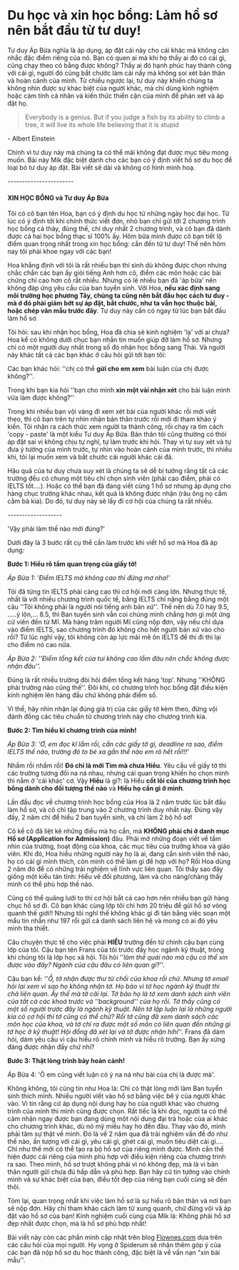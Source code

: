 # Du học và xin học bổng: Làm hồ sơ nên bắt đầu từ tư duy!

Tư duy Áp Bừa nghĩa là áp dụng, áp đặt cái này cho cái khác mà không cân nhắc đặc điểm riêng của nó. Bạn có quen ai mà khi họ thấy ai đó có cái gì, cũng chạy theo có bằng được không? Thấy ai đó hạnh phúc hay thành công với cái gì, người đó cũng bắt chước làm cái nấy mà không soi xét bản thân và hoàn cảnh của mình. Từ chiều ngược lại, tư duy này khiến chúng ta không nhìn được sự khác biệt của người khác, mà chỉ dùng kinh nghiệm hoặc cảm tính cá nhân và kiến thức thiển cận của mình để phán xét và áp đặt họ.

> Everybody is a genius. But if you judge a fish by its ability to climb a tree, it will live its whole life believing that it is stupid

\- Albert Einstein

Chính vì tư duy này mà chúng ta có thể mãi không đạt được mục tiêu mong muốn. Bài này Mik đặc biệt dành cho các bạn có ý định viết hồ sơ du học để loại bỏ tư duy áp đặt. Bài viết sẽ dài và không có hình minh hoạ.

\-----------------------

#### XIN HỌC BỔNG và Tư duy Áp Bừa

Tôi có cô bạn tên Hoa, bạn có ý định du học từ những ngày học đại học. Từ lúc có ý định tới khi chính thức viết đơn, nhỏ bạn chỉ gửi tới 2 chương trình học bổng cả thảy, đúng thế, chỉ duy nhất 2 chương trình, và cô bạn đã dành được cả hai học bổng thạc sĩ 100% ấy. Hôm bữa mình được cô bạn tiết lộ điểm quan trọng nhất trong xin học bổng: cần đến từ tư duy! Thế nên hôm nay tôi phải khoe ngay với các bạn!

Hoa khẳng định với tôi là rất nhiều bạn thí sinh dù không được chọn nhưng chắc chắn các bạn ấy giỏi tiếng Anh hơn cô, điểm các môn hoặc các bài chứng chỉ cao hơn cô rất nhiều. Nhưng có lẽ nhiều bạn đã 'áp bừa' nên không đáp ứng yêu cầu của ban tuyển sinh. Với Hoa, **nếu xác định sang môi trường học phương Tây, chúng ta cũng nên bắt đầu học cách tư duy - mà ở đó phải giảm bớt sự áp đặt, bắt chước, như ta vẫn học thuộc bài, hoặc chép văn mẫu trước đây**. Tư duy này cần có ngay từ lúc bạn bắt đầu làm hồ sơ.

Tôi hỏi: sau khi nhận học bổng, Hoa đã chia sẻ kinh nghiệm 'lạ' với ai chưa? Hoa kể có không dưới chục bạn nhắn tin muốn giúp đỡ làm hồ sơ. Nhưng chỉ có một người duy nhất trong số đó nhận học bổng sang Thái. Và người này khác tất cả các bạn khác ở câu hỏi gửi tới bạn tôi:

Các bạn khác hỏi: ''chị có thể **gửi cho em xem** bài luận của chị được không?''.

Trong khi bạn kia hỏi ''bạn cho mình **xin một vài nhận xét** cho bài luận mình vừa làm được không?''

Trong khi nhiều bạn vội vàng đi xem xét bài của người khác rồi mới viết theo, thì cô bạn trên tự nhìn nhận bản thân trước rồi mới đi tham khảo ý kiến. Tôi nhận ra cách thức xem người ta thành công, rồi chạy ra tìm cách 'copy - paste' là một kiểu Tư duy Áp Bừa. Bản thân tôi cũng thường có thói áp đặt sai vì không chịu tự nghĩ, tự làm trước khi hỏi. Thay vì tự suy xét và tự đưa ý tưởng của mình trước, tự nhìn vào hoàn cảnh của mình trước, thì nhiều khi, tôi lại muốn xem và bắt chước cái người khác cái đã.

Hậu quả của tư duy chưa suy xét là chúng ta sẽ dễ bị tưởng rằng tất cả các trường đều có chung một tiêu chí chọn sinh viên (phải cao điểm, phải có IELTS tốt....). Hoặc có thể bạn đã đang viết cùng 1 hồ sơ nhưng áp dụng cho hàng chục trường khác nhau, kết quả là không được nhận (râu ông nọ cắm cằm bà kia). Do đó, tư duy này sẽ lấy đi cơ hội của chúng ta rất nhiều.

\-------------------

'Vậy phải làm thế nào mới đúng?'

Dưới đây là 3 bước rất cụ thể cần làm trước khi viết hồ sơ mà Hoa đã áp dụng:

**Bước 1: Hiểu rõ tầm quan trọng của giấy tờ!**

*Áp Bừa 1: 'Điểm IELTS mà không cao thì đừng mơ nha!'*

Tôi đã từng tin IELTS phải càng cao thì cơ hội mới càng lớn. Nhưng thực tế, nhất là với nhiều chương trình quốc tế, bằng IELTS chỉ nặng bằng đúng một câu ''Tôi không phải là người nói tiếng anh bản xứ''. Thế nên dù 7.0 hay 9.5, .....ý lộn,... 8.5, thì Ban tuyển sinh vẫn coi chúng mình chẳng hơn gì một ứng cử viên đến từ Mĩ. Mà hàng trăm người Mĩ cũng nộp đơn, vậy nếu chỉ dựa vào điểm IELTS, sao chương trình đó không cho hết người bản xứ vào cho rồi? Từ lúc nghĩ vậy, tôi không còn áp lực mải mê ôn IELTS để thi đi thi lại cho điểm nó cao nữa.

*Áp Bừa 2: ''Điểm tổng kết của tui không cao lắm đâu nên chắc không được nhận đâu''.*

Đúng là rất nhiều trường đòi hỏi điểm tổng kết hàng 'top'. Nhưng ''KHÔNG phải trường nào cũng thế''. Đôi khi, có chương trình học bổng đặt điều kiện kinh nghiệm lên hàng đầu chứ không phải điểm số.

Vì thế, hãy nhìn nhận lại đúng giá trị của các giấy tờ kèm theo, đừng vội đánh đồng các tiêu chuẩn từ chương trình này cho chương trình kia.

**Bước 2: Tìm hiểu kĩ chương trình của mình!**

*Áp Bừa 3: 'Ơ, em đọc kĩ lắm rồi, cần các giấy tờ gì, deadline ra sao, điểm IELTS thế nào, trường đó to bé xa gần thế nào em rõ hết rồi!!!'*

Nhầm rồi nhầm rồi! **Đó chỉ là mới Tìm mà chưa Hiểu**. Yêu cầu về giấy tờ thì các trường tương đối na ná nhau, nhưng cái quan trọng khiến họ chọn mình thì nằm ở 'cái khác' cơ. Vậy **Hiểu** là gì?: là Hiểu **cốt lõi của chương trình học bổng dành cho đối tượng thế nào** và **Hiểu họ cần gì ở mình**.

Lần đầu đọc về chương trình học bổng của Hoa là 2 năm trước lúc bắt đầu làm hồ sơ, và cô chỉ tập trung vào 2 chương trình duy nhất này. Đúng vậy đấy, 2 năm chỉ để hiểu 2 ban tuyển sinh, và chỉ làm 2 bộ hồ sơ!

Cô kể cô đã liệt kê những điều mà họ cần, mà **KHÔNG phải chỉ ở danh mục Hồ sơ (Application for Admission)** đâu. Phải mở những đoạn viết về tầm nhìn của trường, hoạt động của khoa, các mục tiêu của trưởng khoa và giáo viên. Khi đó, Hoa hiểu những người này họ là ai, đang cần sinh viên thế nào, họ có cái gì mình thích, còn mình có thể làm gì để hợp với họ? Rồi Hoa dùng 2 năm đó để có những trải nghiệm về lĩnh vực liên quan. Tôi thấy sao đây giống một kiểu tán tỉnh: Hiểu về đối phương, làm và cho nàng/chàng thấy mình có thể phù hợp thế nào.

Cũng có thể quăng lưới to thì cơ hội bắt cá cao hơn nên nhiều bạn gửi hàng chục hồ sơ đi. Cô bạn khác cùng lớp tôi chi hơn 20 triệu để gửi hồ sơ vòng quanh thế giới!! Nhưng tôi nghĩ thế không khác gì đi tán bằng việc soạn một mẩu tin nhắn như 197 rồi gửi cả danh sách liên hệ và mong có ai đó yêu mình tha thiết.

Câu chuyện thực tế cho việc phải **HIỂU** trường đến từ chính cậu bạn cùng lớp của tôi. Cậu bạn tên Frans của tôi trước đây học ngành kỹ thuật, trong khi chúng tôi là lớp học xã hội. Tôi hỏi ''*làm thế quái nào mà cậu có thể xin được vào đây? Ngành của cậu đâu có liên quan gì*?''. 

Cậu bạn kể: ''*Ồ, tớ nhận được thư từ chối của khoa rồi chứ. Nhưng tớ email hỏi lại xem vì sao họ không nhận tớ. Họ bảo vì tớ học ngành kỹ thuật thì chả liên quan. Ấy thế mà tớ cãi lại. Tớ bảo họ là tớ xem danh sách sinh viên của tất cả các khoá trước và ''background'' của họ rồi. Tớ thấy cũng có một số người trước đây là ngành kỹ thuật. Nên tớ lập luận lại là những người kia có cơ hội thì tớ cũng có thể chứ? Rồi tớ cũng đã xem danh sách các môn học của khoa, và tớ chỉ ra được một số môn có liên quan đến những gì tớ học ở kỹ thuật! Hội đồng đã xét lại và tớ được nhận hihi*''. Frans đã dám hỏi, dám yêu cầu vì cậu hiểu rõ chính mình và hiểu rõ trường. Bạn ấy xứng đáng được nhận đấy chứ nhỉ?

**Bước 3: Thật lòng trình bày hoàn cảnh!**

Áp Bừa 4: 'Ô em cũng viết luận có ý na ná như bài của chị là được mà'.

Không không, tôi cũng tin như Hoa là: Chỉ có thật lòng mới làm Ban tuyển sinh thích mình. Nhiều người viết vào hồ sơ bằng việc bê ý của người khác vào. Vì tin rằng cứ áp dụng nội dung hay ho của người khác vào chương trình của mình thì mình cũng được chọn. Rất tiếc là khi đọc, người ta có thể cảm nhận ngay được bạn đang dùng một nội dung đại trà hoặc của ai khác cho chương trình khác, dù nó mỹ miều hay ho đến đâu. Thay vào đó, mình phải tâm sự thật về mình. Đó là về 2 năm qua đã trải nghiệm vấn đề đó như thế nào, ấn tượng với cái gì, yêu cái gì, ghét cái gì, muốn tiêu diệt cái gì…. Chỉ như thế mới có thể tạo ra bộ hồ sơ của riêng mình được. Mình cần thể hiện được cái riêng của mình phù hợp với điều kiện riêng của chương trình ra sao. Theo mình, hồ sơ trượt không phải vì nó không đẹp, mà là vì bản thân người gửi chưa đủ hấp dẫn và phù hợp. Bạn hãy cứ tin tưởng vào chính mình và sự khác biệt của bạn, điều tốt đẹp của riêng bạn cuối cùng sẽ đến thôi.

Tóm lại, quan trọng nhất khi việc làm hồ sơ là sự hiểu rõ bản thân và nơi bạn sẽ nộp đơn. Hãy chỉ tham khảo cách làm từ xung quanh, chứ đừng vội vã áp đặt vào hồ sơ của bạn! Kinh nghiệm cuối cùng của Mik là: Không phải hồ sơ đẹp nhất được chọn, mà là hồ sơ phù hợp nhất! 

Bài viết này còn các phần mình cập nhật trên blog [Flownes.com](https://spiderum.com/Flownes.com) dựa trên các câu hỏi của mọi người. Hy vọng ở Spiderum sẽ nhận thêm góp ý của các bạn đã nộp hồ sơ du học thành công, đặc biệt là về vấn nạn "xin bài mẫu''.